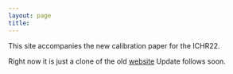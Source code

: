 ```yaml
---
layout: page
title: 
---
```


This site accompanies the new calibration paper for the ICHR22.

Right now it is just a clone of the old [website](https://dlr-alr.github.io/dlr-elastic-calibration2)
Update follows soon.

